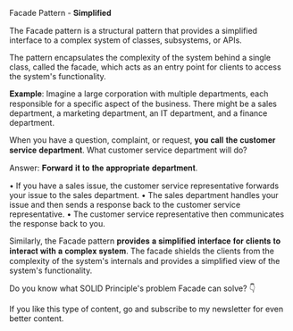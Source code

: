 Facade Pattern - 𝐒𝐢𝐦𝐩𝐥𝐢𝐟𝐢𝐞𝐝


The Facade pattern is a structural pattern that provides a simplified interface to a complex system of classes, subsystems, or APIs. 

The pattern encapsulates the complexity of the system behind a single class, called the facade, which acts as an entry point for clients to access the system's functionality.

𝐄𝐱𝐚𝐦𝐩𝐥𝐞: 
Imagine a large corporation with multiple departments, each responsible for a specific aspect of the business. 
There might be a sales department, a marketing department, an IT department, and a finance department.

When you have a question, complaint, or request, 𝐲𝐨𝐮 𝐜𝐚𝐥𝐥 𝐭𝐡𝐞 𝐜𝐮𝐬𝐭𝐨𝐦𝐞𝐫 𝐬𝐞𝐫𝐯𝐢𝐜𝐞 𝐝𝐞𝐩𝐚𝐫𝐭𝐦𝐞𝐧𝐭. 
What customer service department will do? 

Answer: 𝐅𝐨𝐫𝐰𝐚𝐫𝐝 𝐢𝐭 𝐭𝐨 𝐭𝐡𝐞 𝐚𝐩𝐩𝐫𝐨𝐩𝐫𝐢𝐚𝐭𝐞 𝐝𝐞𝐩𝐚𝐫𝐭𝐦𝐞𝐧𝐭.

• If you have a sales issue, the customer service representative forwards your issue to the sales department. 
• The sales department handles your issue and then sends a response back to the customer service representative. 
• The customer service representative then communicates the response back to you.

Similarly, the Facade pattern 𝐩𝐫𝐨𝐯𝐢𝐝𝐞𝐬 𝐚 𝐬𝐢𝐦𝐩𝐥𝐢𝐟𝐢𝐞𝐝 𝐢𝐧𝐭𝐞𝐫𝐟𝐚𝐜𝐞 𝐟𝐨𝐫 𝐜𝐥𝐢𝐞𝐧𝐭𝐬 𝐭𝐨 𝐢𝐧𝐭𝐞𝐫𝐚𝐜𝐭 𝐰𝐢𝐭𝐡 𝐚 𝐜𝐨𝐦𝐩𝐥𝐞𝐱 𝐬𝐲𝐬𝐭𝐞𝐦. The facade shields the clients from the complexity of the system's internals and provides a simplified view of the system's functionality. 

Do you know what SOLID Principle's problem Facade can solve? 👇 

If you like this type of content, go and subscribe to my newsletter for even better content. 
